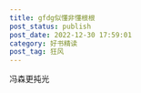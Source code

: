 ```yaml
---
title: gfdg似懂非懂根根 
post_status: publish
post_date: 2022-12-30 17:59:01
category: 好书精读
post_tag: 狂风
---
```


冯森更扽光